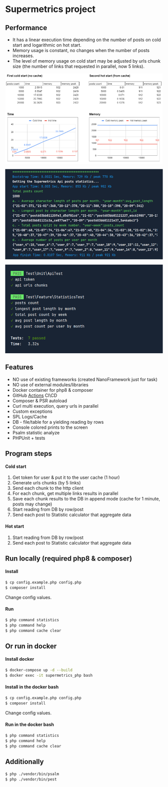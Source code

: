 # Supermetrics project

## Performance
- It has a linear execution time depending on the number of posts on cold start and logarithmic on hot start.
- Memory usage is constant, no changes when the number of posts increases.
- The level of memory usage on cold start may be adjusted by urls chunk size (the number of links that requested in parallel, now 5 links).

![Perfomance](data/images/stat.png?raw=true "Perfomance")

![Results](data/images/work.png?raw=true "Results")

![PEST test](data/images/pest.png?raw=true "PEST test")

## Features
- NO use of existing frameworks (created NanoFramework just for task)
- NO use of external modules/libraries
- Docker container for php8 & composer
- GitHub [Actions](https://github.com/GeorgII-web/supermetrics/runs/1999544319?check_suite_focus=true) CI\CD
- Composer & PSR autoload
- Curl multi execution, query urls in parallel
- Custom exceptions
- SPL Logs/Cache
- DB - file/table for a yielding reading by rows
- Console colored prints to the screen
- Psalm statistic analyze
- PHPUnit + tests

## Program steps

#### Cold start
1. Get token for user & put it to the user cache (1 hour)
2. Generate urls chunks (by 5 links)
3. Send each chunk to the http client
4. For each chunk, get multiple links results in parallel
5. Save each chunk results to the DB in append mode (cache for 1 minute, posts may change)
6. Start reading from DB by row/post
7. Send each post to Statistic calculator that aggregate data

#### Hot start
1. Start reading from DB by row/post
2. Send each post to Statistic calculator that aggregate data

## Run locally (required php8 & composer)

#### Install
```sh
$ cp config.example.php config.php
$ composer install
```
Change config values.

#### Run
```sh
$ php command statistics
$ php command help
$ php command cache clear
```

## Or run in docker

#### Install docker
```sh
$ docker-compose up -d --build
$ docker exec -it supermetrics_php bash
```
#### Install in the docker bash
```sh
$ cp config.example.php config.php
$ composer install
```

Change config values.

#### Run in the docker bash
```sh
$ php command statistics
$ php command help
$ php command cache clear
```

## Additionally
```sh
$ php ./vendor/bin/psalm
$ php ./vendor/bin/pest
```
